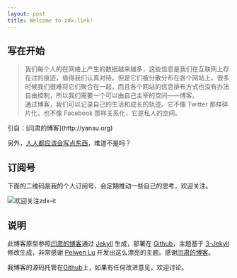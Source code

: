 ```yaml
---
layout: post
title: Welcome to zdx.link!
---
```


## 写在开始
<blockquote>
我们每个人的在网络上产生的数据越来越多，这些信息是我们在互联网上存在过的痕迹，值得我们认真对待。但是它们被分散分布在各个网站上。很多时候我们很难将它们聚合在一起，而且各个网站的信息排布方式也没有办法自由控制，所以我们需要一个可以由自己主宰的空间——博客。
<br/>
通过博客，我们可以记录自己的生活和成长的轨迹。它不像 Twitter 那样碎片化，也不像 Facebook 那样关系化，它是私人的空间。
<br/>
</blockquote>
引自：[闫肃的博客](http://yansu.org)
<br/>

另外，[人人都应该会写点东西](http://mp.weixin.qq.com/s?__biz=MjM5ODQ2MDIyMA==&mid=208521535&idx=1&sn=29fdb7770a7b262f820ef3eaa6a3ac9c&scene=5&srcid=jKHIvCuAptsW5qPVqCp5#rd)，难道不是吗？

## 订阅号
下面的二维码是我的个人订阅号，会定期推动一些自己的思考，欢迎关注。

![欢迎关注zdx-it](http://7xl7o9.com1.z0.glb.clouddn.com/zdxqrcode.jpg)

## 说明
此博客原型参照[闫肃的博客](http://yansu.org)通过 [Jekyll](http://jekyllrb.com/) 生成，部署在 [Github](https://pages.github.com)，主题基于 [3-Jekyll](https://github.com/P233/3-Jekyll) 修改生成，非常感谢 [Peiwen Lu](https://github.com/P233) 开发出这么漂亮的主题。感谢[闫肃的博客](http://yansu.org)。

我博客的源码托管在[Github](https://github.com/zdx86/zdx86.github.io)上，如果有任何改进意见，欢迎讨论。